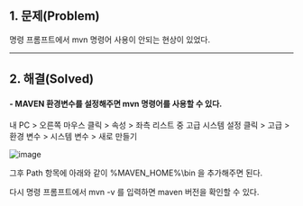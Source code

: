 ## 1. 문제(Problem)

명령 프롬프트에서 mvn 명령어 사용이 안되는 현상이 있었다.

  

------------------


## 2. 해결(Solved)

####   - MAVEN 환경변수를 설정해주면 mvn 명령어를 사용할 수 있다.

내 PC > 오른쪽 마우스 클릭 > 속성 > 좌측 리스트 중 고급 시스템 설정 클릭 > 고급 > 환경 변수 > 시스템 변수 > 새로 만들기

![image](https://user-images.githubusercontent.com/54324782/145126179-e637dede-6ca2-49e3-aca1-b8adb68e2977.png)

그후 Path 항목에 아래와 같이 %MAVEN_HOME%\bin  을 추가해주면 된다.

다시 명령 프롬프트에서 mvn -v 를 입력하면 maven 버전을 확인할 수 있다.


